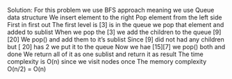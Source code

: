 Solution:
For this problem we use BFS approach meaning we use Queue data structure
We insert element to the right
Pop element from the left side
First in first out
The first level is [3] is in the queue we pop that element and added to sublist
When we pop the [3] we add the children to the queue [9][20]
We pop() and add them to it’s sublist
Since [9] did not had any children but [ 20] has 2 we put it to the queue
Now we hae [15][7] we pop() both and done
We return all of it as one sublist and return it as result
The time complexity is O(n) since we visit nodes once
The memory complexity O(n/2) = O(n)
​